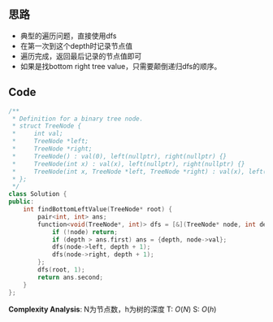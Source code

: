 ## 思路
- 典型的遍历问题，直接使用dfs
- 在第一次到这个depth时记录节点值
- 遍历完成，返回最后记录的节点值即可
- 如果是找bottom right tree value，只需要颠倒递归dfs的顺序。
## Code
```cpp
/**
 * Definition for a binary tree node.
 * struct TreeNode {
 *     int val;
 *     TreeNode *left;
 *     TreeNode *right;
 *     TreeNode() : val(0), left(nullptr), right(nullptr) {}
 *     TreeNode(int x) : val(x), left(nullptr), right(nullptr) {}
 *     TreeNode(int x, TreeNode *left, TreeNode *right) : val(x), left(left), right(right) {}
 * };
 */
class Solution {
public:
    int findBottomLeftValue(TreeNode* root) {
        pair<int, int> ans;
        function<void(TreeNode*, int)> dfs = [&](TreeNode* node, int depth) {
            if (!node) return;
            if (depth > ans.first) ans = {depth, node->val};
            dfs(node->left, depth + 1);
            dfs(node->right, depth + 1);
        };
        dfs(root, 1);
        return ans.second;
    }
}; 
```
**Complexity Analysis**:
N为节点数，h为树的深度
T: $O(N)$
S: $O(h)$